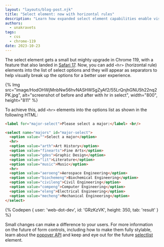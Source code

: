 ```yaml
---
layout: "layouts/blog-post.njk"
title: "Select element: now with horizontal rules"
description: "Learn how expanded select element capabilities enable visual horizontal breaks for better grouping."
authors:
  - unakravets
tags:
  - css
  - chrome-119
date: 2023-10-23
---
```

The select element gets a small but mighty upgrade in Chrome 119, with a feature that also landed in [Safari 17](https://webkit.org/blog/14445/webkit-features-in-safari-17-0/). Now, you can add `<hr>` (horizontal rule) elements into the list of select options and they will appear as separators to help visually break up the options for a better user experience.

{% Img src="image/HodOHWjMnbNw56hvNASHWSgZyAf2/55LrQnjhGNU5h22nq2PK.jpg", alt="screenshot of before and after with hr in select", width="800", height="811" %}

To achieve this, add `<hr>` elements into the options list as shown in the following HTML:

```html
<label for="major-select">Please select a major:</label> <br/>

<select name="majors" id="major-select">
  <option value="">Select a major</option>
  <hr>
  <option value="arth">Art History</option>
  <option value="finearts">Fine Arts</option>
  <option value="gdes">Graphic Design</option>
  <option value="lit">Literature</option>
  <option value="music">Music</option>
  <hr>
  <option value="aeroeng">Aerospace Engineering</option>
  <option value="biochemeng">Biochemical Engineering</option>
  <option value="civileng">Civil Engineering</option>
  <option value="compeng">Computer Engineering</option>
  <option value="eleng">Electrical Engineering</option>
  <option value="mecheng">Mechanical Engineering</option>
</select>
```
{% Codepen {
  user: 'web-dot-dev',
  id: 'GRzKzVK',
  height: 350,
  tab: 'result'
} %}

Small changes can make a difference to your users. For more information on the future of form controls, including how to make them fully stylable, learn about the [popover API](/blog/introducing-popover-api/) and keep and eye out for the future [selectlist](https://open-ui.org/components/selectlist/) element.
